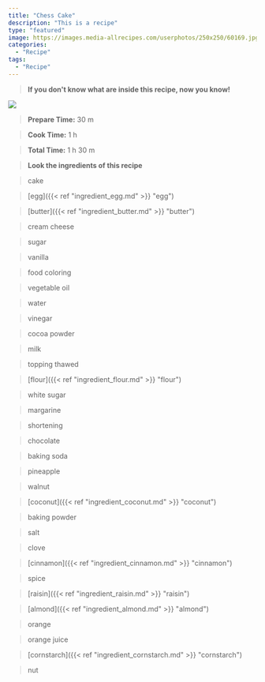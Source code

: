 ```yaml
---
title: "Chess Cake"
description: "This is a recipe"
type: "featured"
image: https://images.media-allrecipes.com/userphotos/250x250/60169.jpg
categories: 
  - "Recipe"
tags: 
  - "Recipe"
---
```



>**If you don't know what are inside this recipe, now you know!**

![](../images/Recipes-Banner.jpg)
> **Prepare Time:** 30 m


> **Cook Time:** 1 h


> **Total Time:** 1 h 30 m

> **Look the ingredients of this recipe**

> cake

> [egg]({{< ref "ingredient_egg.md" >}} "egg")

> [butter]({{< ref "ingredient_butter.md" >}} "butter")

> cream cheese

> sugar

> vanilla

> food coloring

> vegetable oil

> water

> vinegar

> cocoa powder

> milk

> topping thawed

> [flour]({{< ref "ingredient_flour.md" >}} "flour")

> white sugar

> margarine

> shortening

> chocolate

> baking soda

> pineapple

> walnut

> [coconut]({{< ref "ingredient_coconut.md" >}} "coconut")

> baking powder

> salt

> clove

> [cinnamon]({{< ref "ingredient_cinnamon.md" >}} "cinnamon")

> spice

> [raisin]({{< ref "ingredient_raisin.md" >}} "raisin")

> [almond]({{< ref "ingredient_almond.md" >}} "almond")

> orange

> orange juice

> [cornstarch]({{< ref "ingredient_cornstarch.md" >}} "cornstarch")

> nut

